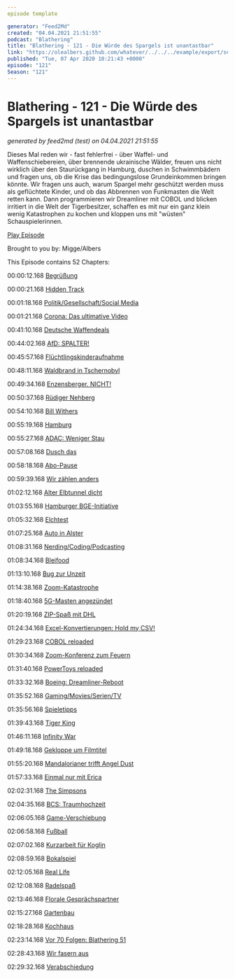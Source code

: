 ```yaml
---
episode template

generator: "Feed2Md"
created: "04.04.2021 21:51:55"
podcast: "Blathering"
title: "Blathering - 121 - Die Würde des Spargels ist unantastbar"
link: "https://olealbers.github.com/whatever/../../../example/export/seasons/5/2020/4/Blathering - 121 - Die Würde des Spargels ist unantastbar.md"
published: "Tue, 07 Apr 2020 10:21:43 +0000"
episode: "121"
Season: "121"
---
```


# Blathering - 121 - Die Würde des Spargels ist unantastbar
_generated by feed2md (test) on 04.04.2021 21:51:55_

Dieses Mal reden wir - fast fehlerfrei - über Waffel- und Waffenschiebereien, über brennende ukrainische Wälder, freuen uns nicht wirklich über den Staurückgang in Hamburg, duschen in Schwimmbädern und fragen uns, ob die Krise das bedingungslose Grundeinkommen bringen könnte.
Wir fragen uns auch, warum Spargel mehr geschützt werden muss als geflüchtete Kinder, und ob das Abbrennen von Funkmasten die Welt retten kann. Dann programmieren wir Dreamliner mit COBOL und blicken irritiert in die Welt der Tigerbesitzer, schaffen es mit nur ein ganz klein wenig Katastrophen zu kochen und kloppen uns mit "wüsten" Schauspielerinnen.

[Play Episode](https://www.blathering.de/podlove/file/1176/s/feed/c/mp3/blathering_121.mp3)

Brought to you by: Migge/Albers

This Episode contains 52 Chapters:


00:00:12.168 [Begrüßung]()

00:00:21.168 [Hidden Track](http://cdn.podseed.org/blathering/blathering_121_hidden.mp3)

00:01:18.168 [Politik/Gesellschaft/Social Media]()

00:01:21.168 [Corona: Das ultimative Video](https://www.youtube.com/watch?v=3z0gnXgK8Do)

00:41:10.168 [Deutsche Waffendeals](https://twitter.com/stammtischphilo/status/1245451077425782788)

00:44:02.168 [AfD: SPALTER!](https://www.kuechenstud.io/lagedernation/2020/04/05/ldn183-corona-update-bundestag-remote-afd-streit-un-klimakonferenz/?t=57%3A18)

00:45:57.168 [Flüchtlingskinderaufnahme](https://www.tagesschau.de/ausland/fluechtlinge-eu-139.html)

00:48:11.168 [Waldbrand in Tschernobyl](https://www.br.de/nachrichten/deutschland-welt/tschernobyl-erhoehte-radioaktivitaet-nach-waldbrand,RvJC5OY)

00:49:34.168 [Enzensberger. NICHT!](https://twitter.com/fxneumann/status/1247139158205882369)

00:50:37.168 [Rüdiger Nehberg](https://de.wikipedia.org/wiki/R%C3%BCdiger_Nehberg)

00:54:10.168 [Bill Withers](https://de.wikipedia.org/wiki/Bill_Withers)

00:55:19.168 [Hamburg]()

00:55:27.168 [ADAC: Weniger Stau](https://hamburg1.de/nachrichten/44421/ADAC_Weniger_Staus_in_Hamburg.html)

00:57:08.168 [Dusch das](https://www.hamburg.de/pressearchiv-fhh/13773478/2020-03-31-basfi-corona-duschgelegenheit-obdachlose/)

00:58:18.168 [Abo-Pause](https://www.hvv.de/de/ueber-uns/neuigkeiten/neuigkeiten-detail/coronavirus-fragen-und-antworten-42728#accordion_42910)

00:59:39.168 [Wir zählen anders](https://www.t-online.de/nachrichten/deutschland/id_87636856/coronavirus-hamburg-will-nur-echte-covid-19-tote-zaehlen.html)

01:02:12.168 [Alter Elbtunnel dicht](https://hamburg1.de/nachrichten/44423/Alter_Elbtunnel_am_Wochenende_geschlossen.html)

01:03:55.168 [Hamburger BGE-Initiative](https://hamburg1.de/nachrichten/44394/Hamburg_soll_Grundeinkommen_testen.html)

01:05:32.168 [Elchtest](https://twitter.com/stammtischphilo/status/1246817353939197955)

01:07:25.168 [Auto in Alster](https://hamburg1.de/nachrichten/44390/Feuerwehr_zieht_Auto_aus_der_Alster.html)

01:08:31.168 [Nerding/Coding/Podcasting]()

01:08:34.168 [Bleifood](https://twitter.com/stammtischphilo/status/1245084499492380672)

01:13:10.168 [Bug zur Unzeit](https://www.zdnet.de/88378334/windows-10-patches-sollen-verbindungsprobleme-beheben/)

01:14:38.168 [Zoom-Katastrophe](https://logbuch-netzpolitik.de/lnp339-die-fantasie-kennt-keine-grenzen-beim-setzen-von-grenzen?t=1%3A21%3A41)

01:18:40.168 [5G-Masten angezündet](https://www.golem.de/news/grossbritannien-mobilfunkmasten-wegen-corona-verschwoerungstheorie-angezuendet-2004-147720.html)

01:20:19.168 [ZIP-Spaß mit DHL](https://twitter.com/tmigge/status/1245811138308255747)

01:24:34.168 [Excel-Konvertierungen: Hold my CSV!](https://en.wikipedia.org/wiki/Microsoft_Excel#Conversion_problems)

01:29:23.168 [COBOL reloaded](https://josephsteinberg.com/covid-19-response-new-jersey-urgently-needs-cobol-programmers-yes-you-read-that-correctly/)

01:30:34.168 [Zoom-Konferenz zum Feuern](https://www.golem.de/news/bird-e-scooter-anbieter-entlaesst-406-mitarbeiter-per-zoom-konferenz-2004-147657.html)

01:31:40.168 [PowerToys reloaded](https://www.zdnet.de/88378469/powertoys-fuer-windows-10-microsoft-stellt-vier-neue-apps-vor/)

01:33:32.168 [Boeing: Dreamliner-Reboot](https://www.golem.de/news/boeing-757-der-dreamliner-braucht-spaetestens-nach-51-tagen-einen-reboot-2004-147696.html)

01:35:52.168 [Gaming/Movies/Serien/TV]()

01:35:56.168 [Spieletipps](https://twitter.com/stammtischphilo/status/1245009976843735041)

01:39:43.168 [Tiger King](https://twitter.com/stammtischphilo/status/1245059745117020160)

01:46:11.168 [Infinity War](https://www.youtube.com/watch?v=DS3k6VLcrM8)

01:49:18.168 [Gekloppe um Filmtitel](https://twitter.com/stammtischphilo/status/1246523554138673157)

01:55:20.168 [Mandalorianer trifft Angel Dust](https://jedipedia.fandom.com/wiki/Cara_Dune)

01:57:33.168 [Einmal nur mit Erica](https://twitter.com/stammtischphilo/status/1246588909313720321)

02:02:31.168 [The Simpsons](https://de.wikipedia.org/wiki/Der_Versager)

02:04:35.168 [BCS: Traumhochzeit](https://twitter.com/stammtischphilo/status/1245442058803961856)

02:06:05.168 [Game-Verschiebung](https://www.golem.de/news/playstation-4-sony-verschiebt-the-last-of-us-2-auf-unbestimmte-zeit-2004-147683.html)

02:06:58.168 [Fußball]()

02:07:02.168 [Kurzarbeit für Koglin](https://www.mopo.de/sport/fc-st-pauli/kurzarbeit-drei-ehemalige-st--pauli-profis-zittern-um-ihre-zukunft-36468744)

02:08:59.168 [Bokalspiel](https://blog.zeit.de/hamburg/fc-st-pauli-pokal-gladbach/)

02:12:05.168 [Real Life]()

02:12:08.168 [Radelspaß](https://twitter.com/stammtischphilo/status/1245351606721396736)

02:13:46.168 [Florale Gesprächspartner](https://twitter.com/stammtischphilo/status/1245651479538487296)

02:15:27.168 [Gartenbau](https://twitter.com/stammtischphilo/status/1246414750029938688)

02:18:28.168 [Kochhaus](https://twitter.com/stammtischphilo/status/1245751265776320512)

02:23:14.168 [Vor 70 Folgen: Blathering 51](https://www.blathering.de/2018/05/blathering-051-garantiert-ohne-hochzeit/)

02:28:43.168 [Wir fasern aus]()

02:29:32.168 [Verabschiedung]()


